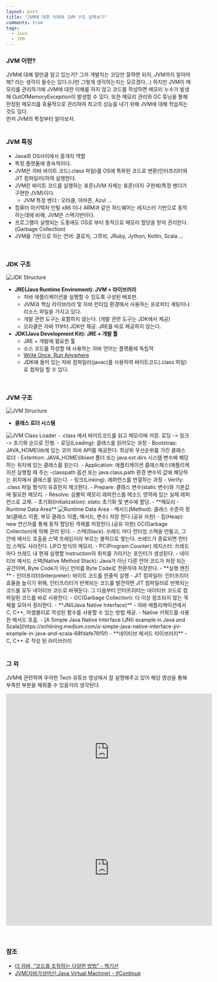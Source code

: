 ```yaml
---
layout: post
title: "JVM에 대한 이해와 JVM 구조 살펴보기"
comments: true
tags: 
  - Java
  - JVM
---
```

### JVM 이란?

JVM에 대해 얼만큼 알고 있는가? 그저 개발자는 코딩만 잘하면 되지, JVM까지 알아야해? 라는 생각이 들수는 있다.(나만 그렇게 생각하는지는 모르겠다...) 하지만 JVM이 메모리를 관리하기에 JVM에 대한 이해를 하지 않고 코드를 작성하면 메모리 누수가 발생해 OutOfMemoryException이 발생할 수 있다. 또한 메모리 관리와 GC 튜닝을 통해 한정된 메모리를 효율적으로 관리하여 최고의 성능을 내기 위해 JVM에 대해 학습하는것도 있다.    
먼저 JVM의 특징부터 알아보자.    
<br>

### JVM 특징
- Java와 OS사이에서 중개자 역할
- 특정 플랫폼에 종속적이다.
- JVM은 자바 바이트 코드(.class 파일)를 OS에 특화된 코드로 변환(인터프리터와 JIT 컴파일러)하여 실행한다.
- JVM은 바이트 코드를 실행하는 표준(JVM 자체는 표준)이자 구현체(특정 밴더가 구현한 JVM)이다.
  - JVM 특정 벤더 : 오라클, 아마존, Azul …
- 컴퓨터 아키텍처 인털 x86 이나 ARM과 같은 하드웨어는 레지스터 기반으로 동작하는데에 비해, JVM은 스택기반이다.
- 프로그램이 실행되는 도중에도 OS로 부터 동적으로 메모리 할당을 받아 관리한다.(Garbage Collection)
- JVM을 기반으로 하는 언어: 클로저, 그루비, JRuby, Jython, Kotlin, Scala …    
<br>

### JDK 구조

<img src="/assets/images/java/jvm/jdk-structure.png" alt="JDK Structure">    
<br>

- **JRE(Java Runtime Enviroment): JVM + 라이브러리**
  - 자바 애플리케이션을 실행할 수 있도록 구성된 배포판.
  - JVM과 핵심 라이브러리 및 자바 런타임 환경에서 사용하는 프로퍼티 세팅이나 리소스 파일을 가지고 있다.
  - 개발 관련 도구는 포함하지 않는다. (개발 관련 도구는 JDK에서 제공)
  - 오라클은 자바 11부터 JDK만 제공. JRE를 따로 제공하지 않는다.
- **JDK(Java Development Kit): JRE + 개발 툴**
  - JRE + 개발에 필요한 툴
  - 소스 코드를 작성할 때 사용하는 자바 언어는 플랫폼에 독립적 
  - [Write Once, Run Anywhere](https://ko.wikipedia.org/wiki/Write_once,_run_anywhere)
  - JDK에 들어 있는 자바 컴파일러(javac)를 사용하여 바이트코드(.class 파일)로 컴파일 할 수 있다.    
<br>

### JVM 구조

<img src="/assets/images/java/jvm/jvm-structure.png" alt="JVM Structure">    
<br>

- **클래스 로더 시스템**
<img src="/assets/images/java/jvm/jvm-class-loader.png" alt="JVM Class Loader">
  - .class 에서 바이트코드를 읽고 메모리에 저장. 로딩 -> 링크 -> 초기화 순으로 진행.
  - 로딩(Loading): 클래스를 읽어오는 과정
    - Bootstrap: JAVA_HOME\lib에 있는 코어 자바 API를 제공한다. 최상위 우선순위를 가진 클래스 로더
    - Extention: JAVA_HOME\lib\ext 폴더 또는 java.ext.dirs 시스템 변수에 해당하는 위치에 있는 클래스를 읽는다.
    - Application: 애플리케이션 클래스패스(애플리케이션 실행할 때 주는 -classpath 옵션 또는 java.class.path 환경 변수의 값에 해당하는 위치에서 클래스를 읽는다.
  - 링크(Linking): 레퍼런스를 연결하는 과정
    - Verify: .class 파일 형식이 유효한지 체크한다.
    - Prepare: 클래스 변수(static 변수)와 기본값에 필요한 메모리.
    - Resolve: 심볼릭 메모리 레퍼런스를 메소드 영역에 있는 실제 레퍼런스로 교체.
  - 초기화(Initialization): static 초기화 및 변수에 할당.
- **메모리 - Runtime Data Area**
<img src="/assets/images/java/jvm/runtime-data-area.png" alt="Runtime Data Area">
  - 메서드(Method): 클래스 수준의 정보(클래스 이름, 부모 클래스 이름, 메서드, 변수) 저장 한다.(공유 자원)
  - 힙(Heap): new 연산자를 통해 동적 할당된 객체를 저장한다.(공유 자원) GC(Garbage Collection)에 의해 관리 된다.
  - 스택(Stack): 쓰레드 마다 런타임 스택을 만들고, 그 안에 메서드 호출을 스택 프레임이라 부르는 블럭으로 쌓는다. 쓰레드가 종료되면 런타임 스택도 사라진다. LIFO 방식의 메모리.
  - PC(Program Counter) 레지스터: 쓰레드 마다 쓰레드 내 현재 실행할 Instruction의 위치를 가리키는 포인터가 생성된다.
  - 네이티브 메서드 스택(Native Method Stack): Java가 아닌 다른 언어 코드가 저장 되는 공간이며, Byte Code가 아닌 언어를 Byte Code로 전환하여 저장한다.
- **실행 엔진**
  - 인터프리터(Interpreter): 바이트 코드를 한줄씩 실행
  - JIT 컴파일러: 인터프리터 효율을 높이기 위해, 인터프리터가 반복되는 코드를 발견하면 JIT 컴파일러로 반복되는 코드를 모두 네이티브 코드로 바꿔둔다. 그 다음부터 인터프리터는 네이티브 코드로 컴파일된 코드를 바로 사용한다.
  - GC(Garbage Collection): 더 이상 참조되지 않는 객체를 모아서 정리한다.
- **JNI(Java Native Interface)**
  - 자바 애플리케이션에서 C, C++, 어셈블리로 작성된 함수를 사용할 수 있는 방법 제공.
  - Native 키워드를 사용한 메서드 호출.
  - [A Simple Java Native Interface (JNI) example in Java and Scala](https://schlining.medium.com/a-simple-java-native-interface-jni-example-in-java-and-scala-68fdafe76f5f)
- **네이티브 메서드 라이브러리**
  - C, C++ 로 작성 된 라이브러리
<br><br>

### 그 외

JVM에 관련하여 우아한 Tech 유튜브 영상에서 잘 설명해주고 있어 해당 영상을 통해 부족한 부분을 채워줄 수 있을거라 생각된다.
<div class="video-container">
  <iframe width="560" height="315" src="https://www.youtube.com/embed/UzaGOXKVhwU" frameborder="0" allow="accelerometer; autoplay; clipboard-write; encrypted-media; gyroscope; picture-in-picture" allowfullscreen></iframe>
</div>
<div class="video-container">
  <iframe width="560" height="315" src="https://www.youtube.com/embed/vZRmCbl871I" frameborder="0" allow="accelerometer; autoplay; clipboard-write; encrypted-media; gyroscope; picture-in-picture" allowfullscreen></iframe>
</div>
<br><br>


### 참조

- [더 자바, “코드를 조작하는 다양한 방법” - 백기선](https://www.inflearn.com/course/the-java-code-manipulation/dashboard)
- [JVM(자바가상머신:Java Virtual Machine) - ifContinue](https://ifcontinue.tistory.com/9)

